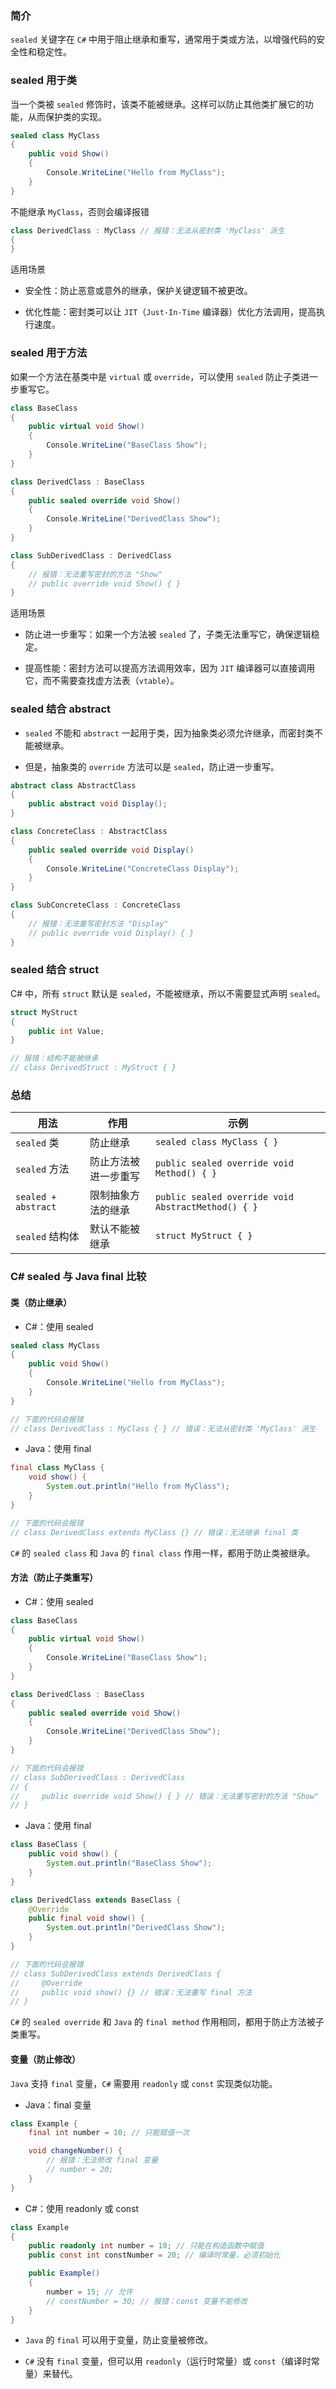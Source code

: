 ### 简介

`sealed` 关键字在 `C#` 中用于阻止继承和重写，通常用于类或方法，以增强代码的安全性和稳定性。

### sealed 用于类

当一个类被 `sealed` 修饰时，该类不能被继承。这样可以防止其他类扩展它的功能，从而保护类的实现。

```csharp
sealed class MyClass
{
    public void Show()
    {
        Console.WriteLine("Hello from MyClass");
    }
}
```

不能继承 `MyClass`，否则会编译报错

```csharp
class DerivedClass : MyClass // 报错：无法从密封类 'MyClass' 派生
{
}
```

适用场景

* 安全性：防止恶意或意外的继承，保护关键逻辑不被更改。

* 优化性能：密封类可以让 `JIT`（`Just-In-Time` 编译器）优化方法调用，提高执行速度。

### sealed 用于方法

如果一个方法在基类中是 `virtual` 或 `override`，可以使用 `sealed` 防止子类进一步重写它。

```csharp
class BaseClass
{
    public virtual void Show()
    {
        Console.WriteLine("BaseClass Show");
    }
}

class DerivedClass : BaseClass
{
    public sealed override void Show()
    {
        Console.WriteLine("DerivedClass Show");
    }
}

class SubDerivedClass : DerivedClass
{
    // 报错：无法重写密封的方法 "Show"
    // public override void Show() { }
}
```

适用场景

* 防止进一步重写：如果一个方法被 `sealed` 了，子类无法重写它，确保逻辑稳定。

* 提高性能：密封方法可以提高方法调用效率，因为 `JIT` 编译器可以直接调用它，而不需要查找虚方法表（`vtable`）。

### sealed 结合 abstract

* `sealed` 不能和 `abstract` 一起用于类，因为抽象类必须允许继承，而密封类不能被继承。

* 但是，抽象类的 `override` 方法可以是 `sealed`，防止进一步重写。

```csharp
abstract class AbstractClass
{
    public abstract void Display();
}

class ConcreteClass : AbstractClass
{
    public sealed override void Display()
    {
        Console.WriteLine("ConcreteClass Display");
    }
}

class SubConcreteClass : ConcreteClass
{
    // 报错：无法重写密封方法 "Display"
    // public override void Display() { }
}
```

### sealed 结合 struct

C# 中，所有 `struct` 默认是 `sealed`，不能被继承，所以不需要显式声明 `sealed`。

```csharp
struct MyStruct
{
    public int Value;
}

// 报错：结构不能被继承
// class DerivedStruct : MyStruct { }
```

### 总结

|  用法   |  作用   |  示例   |
| --- | --- | --- |
|  `sealed` 类   |  防止继承   |  `sealed class MyClass { }`   |
|  `sealed` 方法   |  防止方法被进一步重写   |  `public sealed override void Method() { }`   |
|  `sealed + abstract`   |  限制抽象方法的继承   |  `public sealed override void AbstractMethod() { }`   |
|  `sealed` 结构体   |  默认不能被继承   |  `struct MyStruct { }`   |

### C# sealed 与 Java final 比较

#### 类（防止继承）

* C#：使用 sealed

```csharp
sealed class MyClass
{
    public void Show()
    {
        Console.WriteLine("Hello from MyClass");
    }
}

// 下面的代码会报错
// class DerivedClass : MyClass { } // 错误：无法从密封类 'MyClass' 派生
```

* Java：使用 final

```java
final class MyClass {
    void show() {
        System.out.println("Hello from MyClass");
    }
}

// 下面的代码会报错
// class DerivedClass extends MyClass {} // 错误：无法继承 final 类
```

`C#` 的 `sealed class` 和 `Java` 的 `final class` 作用一样，都用于防止类被继承。

#### 方法（防止子类重写）

* C#：使用 sealed

```csharp
class BaseClass
{
    public virtual void Show()
    {
        Console.WriteLine("BaseClass Show");
    }
}

class DerivedClass : BaseClass
{
    public sealed override void Show()
    {
        Console.WriteLine("DerivedClass Show");
    }
}

// 下面的代码会报错
// class SubDerivedClass : DerivedClass
// {
//     public override void Show() { } // 错误：无法重写密封的方法 "Show"
// }
```

* Java：使用 final

```java
class BaseClass {
    public void show() {
        System.out.println("BaseClass Show");
    }
}

class DerivedClass extends BaseClass {
    @Override
    public final void show() {
        System.out.println("DerivedClass Show");
    }
}

// 下面的代码会报错
// class SubDerivedClass extends DerivedClass {
//     @Override
//     public void show() {} // 错误：无法重写 final 方法
// }
```

`C#` 的 `sealed override` 和 `Java` 的 `final method` 作用相同，都用于防止方法被子类重写。

#### 变量（防止修改）

`Java` 支持 `final` 变量，`C#` 需要用 `readonly` 或 `const` 实现类似功能。

* Java：final 变量

```java
class Example {
    final int number = 10; // 只能赋值一次

    void changeNumber() {
        // 报错：无法修改 final 变量
        // number = 20;
    }
}
```

* C#：使用 readonly 或 const

```csharp
class Example
{
    public readonly int number = 10; // 只能在构造函数中赋值
    public const int constNumber = 20; // 编译时常量，必须初始化

    public Example()
    {
        number = 15; // 允许
        // constNumber = 30; // 报错：const 变量不能修改
    }
}
```

* `Java` 的 `final` 可以用于变量，防止变量被修改。

* `C#` 没有 `final` 变量，但可以用 `readonly`（运行时常量）或 `const`（编译时常量）来替代。
